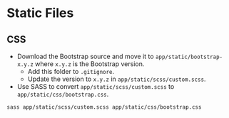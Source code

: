 # Static Files

## CSS

- Download the Bootstrap source and move it to `app/static/bootstrap-x.y.z` where `x.y.z` is the Bootstrap version.
  - Add this folder to `.gitignore`.
  - Update the version to `x.y.z` in `app/static/scss/custom.scss`.
- Use SASS to convert `app/static/scss/custom.scss` to `app/static/css/bootstrap.css`.

```
sass app/static/scss/custom.scss app/static/css/bootstrap.css
```
